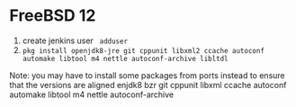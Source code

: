 # FreeBSD 12

1.  create jenkins user `  adduser  `
1.  `pkg install openjdk8-jre git cppunit libxml2 ccache autoconf automake libtool m4 nettle autoconf-archive libltdl`

Note: you may have to install some packages from ports instead to ensure
that the versions are aligned enjdk8 bzr git cppunit libxml ccache
autoconf automake libtool m4 nettle autoconf-archive
